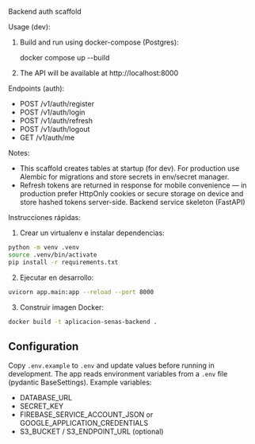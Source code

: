 Backend auth scaffold

Usage (dev):

1. Build and run using docker-compose (Postgres):

   docker compose up --build

2. The API will be available at http://localhost:8000

Endpoints (auth):
- POST /v1/auth/register
- POST /v1/auth/login
- POST /v1/auth/refresh
- POST /v1/auth/logout
- GET  /v1/auth/me

Notes:
- This scaffold creates tables at startup (for dev). For production use Alembic for migrations and store secrets in env/secret manager.
- Refresh tokens are returned in response for mobile convenience — in production prefer HttpOnly cookies or secure storage on device and store hashed tokens server-side.
Backend service skeleton (FastAPI)

Instrucciones rápidas:

1. Crear un virtualenv e instalar dependencias:

```bash
python -m venv .venv
source .venv/bin/activate
pip install -r requirements.txt
```

2. Ejecutar en desarrollo:

```bash
uvicorn app.main:app --reload --port 8000
```

3. Construir imagen Docker:

```bash
docker build -t aplicacion-senas-backend .
```

Configuration
-------------

Copy `.env.example` to `.env` and update values before running in development. The app reads environment variables from a `.env` file (pydantic BaseSettings). Example variables:

 - DATABASE_URL
 - SECRET_KEY
 - FIREBASE_SERVICE_ACCOUNT_JSON or GOOGLE_APPLICATION_CREDENTIALS
 - S3_BUCKET / S3_ENDPOINT_URL (optional)

